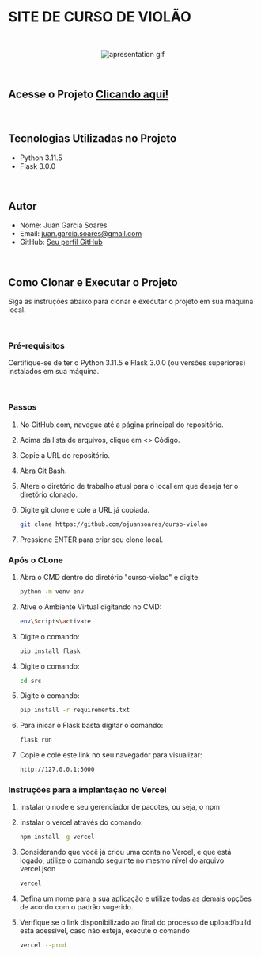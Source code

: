 # SITE DE CURSO DE VIOLÃO

<br>
<p align="center">
  <img alt="apresentation gif" src="api/static/images/project-apresentation.gif">
</p>
<br>

## Acesse o Projeto [Clicando aqui!](https://cursodeviolao-gsstudioproducoes.vercel.app/)

<br>

## Tecnologias Utilizadas no Projeto

- Python 3.11.5
- Flask 3.0.0

<br>

## Autor

- Nome: Juan Garcia Soares
- Email: juan.garcia.soares@gmail.com
- GitHub: [Seu perfil GitHub](https://github.com/ojuansoares)

<br>

## Como Clonar e Executar o Projeto

Siga as instruções abaixo para clonar e executar o projeto em sua máquina local.

<br>

### Pré-requisitos

Certifique-se de ter o Python 3.11.5 e Flask 3.0.0 (ou versões superiores) instalados em sua máquina.

<br>

### Passos

1. No GitHub.com, navegue até a página principal do repositório.

2. Acima da lista de arquivos, clique em <> Código.

3. Copie a URL do repositório.

4. Abra Git Bash.

5. Altere o diretório de trabalho atual para o local em que deseja ter o diretório clonado.

6. Digite git clone e cole a URL já copiada.

   ```bash
   git clone https://github.com/ojuansoares/curso-violao

7. Pressione ENTER para criar seu clone local.

### Após o CLone

1. Abra o CMD dentro do diretório "curso-violao" e digite:
    
   ```bash
   python -m venv env

2. Ative o Ambiente Virtual digitando no CMD:
    
   ```bash
   env\Scripts\activate

3. Digite o comando:
  
   ```bash
   pip install flask

4. Digite o comando:

   ```bash
   cd src

5. Digite o comando:
  
   ```bash
   pip install -r requirements.txt

6. Para inicar o Flask basta digitar o comando:
 
   ```bash
   flask run

7. Copie e cole este link no seu navegador para visualizar:
 
   ```bash
   http://127.0.0.1:5000

### Instruções para a implantação no Vercel

1. Instalar o node e seu gerenciador de pacotes, ou seja, o npm
2. Instalar o vercel através do comando:

      ```bash
   npm install -g vercel 

3. Considerando que você já criou uma conta no Vercel, e que está logado, utilize o comando seguinte no mesmo nível do arquivo vercel.json

      ```bash
   vercel

4. Defina um nome para a sua aplicação e utilize todas as demais opções de acordo com o padrão sugerido.

5. Verifique se o link disponibilizado ao final do processo de upload/build está acessível, caso não esteja, execute o comando

      ```bash
   vercel --prod
